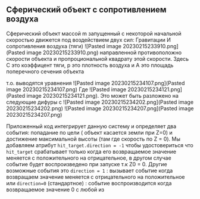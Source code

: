 ## Сферический объект с сопротивлением воздуха

Сферический объект массой m запущенный с некоторой начальной скоростью движется под воздействием двух сил: Гравитации И сопротивления воздуха (тяги) ![Pasted image 20230215233910.png](Pasted image 20230215233910.png) направленной противоположно скорости объекта и пропроциональной квадрату этой скорости.
Здесь С это коэффицент тяги, p это плотность воздуха и А это площадь поперечного сечения объекта

т.о. выводятся уравнения
![Pasted image 20230215234107.png](Pasted image 20230215234107.png)
Где ![Pasted image 20230215234121.png](Pasted image 20230215234121.png). Это может быть разложено на следующие дифуры с
![Pasted image 20230215234202.png](Pasted image 20230215234202.png)
![Pasted image 20230215234207.png](Pasted image 20230215234207.png)

Приложенный код интегрирует данную систему и определяет два события: попадание по цели ( объект касается земли при Z=0) и достижение максимальной высоты (там где скорость по Z = 0). Мы добавляем атрибут `hit_target.direction = -1` чтобы удостовериться что `hit_target` срабатывает только когда его возвращаемое значение меняется с положительного на отрицательное, в другом случае событие будет воспроизведено при запуске т.к Z0 = 0. Другие возможные события это `direction = 1` : вызывает событие когда возвращаем значение меняется с отрицательного на положительное или `direction=0` (стандартное) : событие воспроизводится когда возвращаемое значение 0 с любой из
